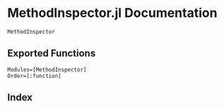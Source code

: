 # MethodInspector.jl Documentation

```@docs
MethodInspector
```

## Exported Functions
```@autodocs
Modules=[MethodInspector]
Order=[:function]
```

## Index
```@index
```
